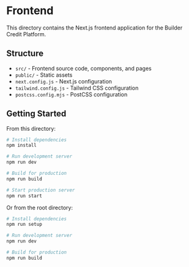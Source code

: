 # Frontend

This directory contains the Next.js frontend application for the Builder Credit Platform.

## Structure

- `src/` - Frontend source code, components, and pages
- `public/` - Static assets
- `next.config.js` - Next.js configuration
- `tailwind.config.js` - Tailwind CSS configuration
- `postcss.config.mjs` - PostCSS configuration

## Getting Started

From this directory:

```bash
# Install dependencies
npm install

# Run development server
npm run dev

# Build for production
npm run build

# Start production server
npm run start
```

Or from the root directory:

```bash
# Install dependencies
npm run setup

# Run development server
npm run dev

# Build for production
npm run build
```
